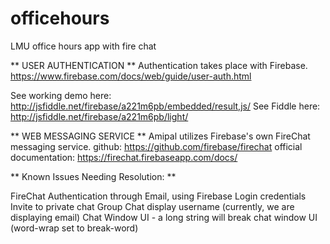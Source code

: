 # officehours
LMU office hours app with fire chat

** USER AUTHENTICATION **
Authentication takes place with Firebase.
https://www.firebase.com/docs/web/guide/user-auth.html

See working demo here: http://jsfiddle.net/firebase/a221m6pb/embedded/result,js/
See Fiddle here: http://jsfiddle.net/firebase/a221m6pb/light/

** WEB MESSAGING SERVICE **
Amipal utilizes Firebase's own FireChat messaging service. 
github: https://github.com/firebase/firechat
official documentation: https://firechat.firebaseapp.com/docs/

** Known Issues Needing Resolution: **

FireChat Authentication through Email, using Firebase Login credentials
Invite to private chat
Group Chat
display username (currently, we are displaying email)
Chat Window UI - a long string will break chat window UI (word-wrap set to break-word)